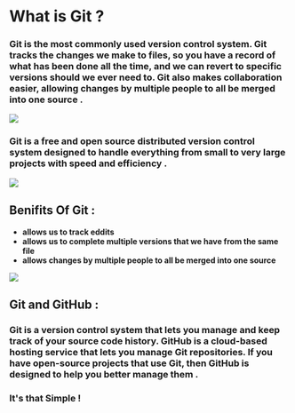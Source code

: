# **What is Git ?**
### **Git is the most commonly used version control system. Git tracks the changes we make to files, so you have a record of what has been done all the time, and we can revert to specific versions should we ever need to. Git also makes collaboration easier, allowing changes by multiple people to all be merged into one source .**
![](https://softchief.com/wp-content/uploads/2021/04/1_OY34A4uBsawmGoqpBV3UaA.png)
### **Git is a free and open source distributed version control system designed to handle everything from small to very large projects with speed and efficiency .**

![](https://www.hostinger.com/tutorials/wp-content/uploads/sites/2/2017/03/git-1.png)

## **Benifits Of Git** :
* **allows us to track eddits**
* **allows us to complete multiple versions that we have from the same file**
* **allows changes by multiple people to all be merged into one source**

![](https://i.morioh.com/2019/11/11/1f265e2d4c43.jpg)

## **Git and GitHub** :

### **Git is a version control system that lets you manage and keep track of your source code history. GitHub is a cloud-based hosting service that lets you manage Git repositories. If you have open-source projects that use Git, then GitHub is designed to help you better manage them .**

### **It's that Simple !**
 
